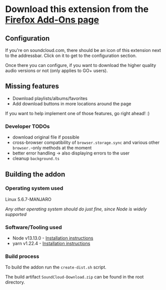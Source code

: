 # Download this extension from the [Firefox Add-Ons page](https://addons.mozilla.org/en-US/firefox/addon/soundcloud-dl)

## Configuration

If you're on soundcloud.com, there should be an icon of this extension next to the addressbar. Click on it to get to the configuration section.

Once there you can configure, if you want to download the higher quality audio versions or not (only applies to GO+ users).

## Missing features

- Download playlists/albums/favorites
- Add download buttons in more locations around the page

If you want to help implement one of those features, go right ahead! :)

### Developer TODOs

- download original file if possible
- cross-browser compatibility of `browser.storage.sync` and various other `browser.`-only methods at the moment
- better error handling -> also displaying errors to the user
- cleanup `background.ts`

## Building the addon

### Operating system used

Linux 5.6.7-MANJARO

_Any other operating system should do just fine, since Node is widely supported_

### Software/Tooling used

- Node v13.13.0 - [Installation instructions](https://nodejs.org/en/download/)
- yarn v1.22.4 - [Installation instructions](https://classic.yarnpkg.com/en/docs/install)

### Build process

To build the addon run the `create-dist.sh` script.

The build artifact `SoundCloud-Download.zip` can be found in the root directory.
